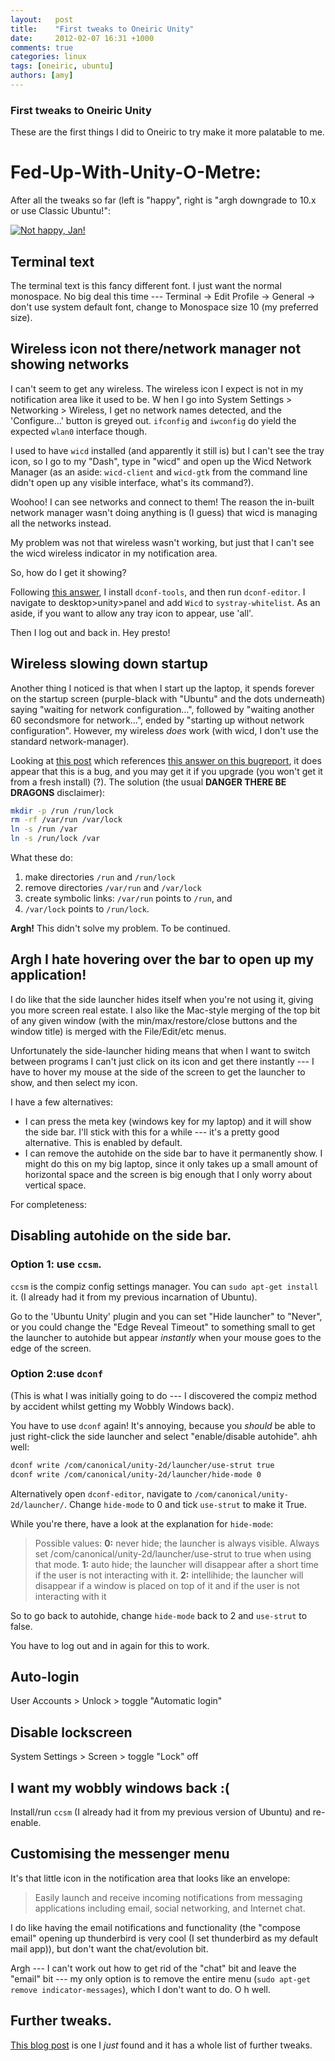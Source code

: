 ```yaml
---
layout:   post
title:    "First tweaks to Oneiric Unity"
date:     2012-02-07 16:31 +1000
comments: true
categories: linux
tags: [oneiric, ubuntu]
authors: [amy]
---
```

### First tweaks to Oneiric Unity

These are the first things I did to Oneiric to try make it more palatable to me.
# Fed-Up-With-Unity-O-Metre:
After all the tweaks so far (left is "happy", right is "argh downgrade to 10.x or use Classic Ubuntu!":

 [![Not happy, Jan!](http://2.bp.blogspot.com/-H_u2cVY7Vj4/TzH4OZ0dNhI/AAAAAAAABQM/Nb2PjXv3VUk/s320/meter_0.7.png)](http://2.bp.blogspot.com/-H_u2cVY7Vj4/TzH4OZ0dNhI/AAAAAAAABQM/Nb2PjXv3VUk/s1600/meter_0.7.png)

## Terminal text

The terminal text is this fancy different font. I just want the normal monospace. No big deal this time --- Terminal -> Edit Profile -> General -> don't use system default font, change to Monospace size 10 (my preferred size).

## Wireless icon not there/network manager not showing networks

I can't seem to get any wireless. The wireless icon I expect is not in my notification area like it used to be. W hen I go into System Settings > Networking > Wireless, I get no network names detected, and the 'Configure...' button is greyed out. `ifconfig` and `iwconfig` do yield the expected `wlan0` interface though.

I used to have `wicd` installed (and apparently it still is) but I can't see the tray icon, so I go to my "Dash", type in "wicd" and open up the Wicd Network Manager (as an aside: `wicd-client` and `wicd-gtk` from the command line didn't open up any visible interface, what's its command?).

Woohoo! I can see networks and connect to them! The reason the in-built network manager wasn't doing anything is (I guess) that wicd is managing all the networks instead.

My problem was not that wireless wasn't working, but just that I can't see the wicd wireless indicator in my notification area.

So, how do I get it showing?

Following [this answer](http://askubuntu.com/questions/69005/wicd-tray-icon-doesnt-show), I install `dconf-tools`, and then run `dconf-editor`. I  navigate to desktop>unity>panel and add `Wicd` to `systray-whitelist`. As an aside, if you want to allow any tray icon to appear, use 'all'.<!-- TODO: show image -->

Then I log out and back in. Hey presto!<!-- TODO: show image -->

## Wireless slowing down startup

Another thing I noticed is that when I start up the laptop, it spends forever on the startup screen (purple-black with "Ubuntu" and the dots underneath) saying "waiting for network configuration...", followed by "waiting another 60 secondsmore for network...", ended by "starting up without network configuration". However, my wireless _does_ work (with wicd, I don't use the standard network-manager).

Looking at [this post](http://uksysadmin.wordpress.com/2011/10/14/upgrade-to-ubuntu-11-10-problem-waiting-for-network-configuration-then-black-screen-solution/) which references [this answer on this bugreport](https://bugs.launchpad.net/ubuntu/+source/dbus/+bug/811441/comments/24), it does appear that this is a bug, and you may get it if you upgrade (you won't get it from a fresh install) (?). The solution (the usual **DANGER THERE BE DRAGONS** disclaimer):

~~~ bash
mkdir -p /run /run/lock
rm -rf /var/run /var/lock
ln -s /run /var
ln -s /run/lock /var
~~~

What these do:

1. make directories `/run` and `/run/lock`
2. remove directories `/var/run` and `/var/lock`
3. create symbolic links: `/var/run` points to `/run`, and
4. `/var/lock` points to `/run/lock`.

**Argh!** This didn't solve my problem. To be continued.

<!--
`lspci | grep Network` yields:

    04:00.0 Network controller: Realtek Semiconductor Co., Ltd. RTL8188CE 802.11b/g/n WiFi Adapter (rev 01)

Now to work out`lsmod | grep -i rtl` yields:

    rtl8192ce 84775 0 
    rtl8192c_common 75767 1 rtl8192ce
    rtlwifi 110972 1 rtl8192ce
    mac80211 462092 3 rtl8192ce,rtl8192c_common,rtlwifi
    cfg80211 199630 2 rtlwifi,mac80211
-->
## Argh I hate hovering over the bar to open up my application!

I do like that the side launcher hides itself when you're not using it, giving you more screen real estate. I  also like the Mac-style merging of the top bit of any given window (with the min/max/restore/close buttons and the window title) is merged with the File/Edit/etc menus.

Unfortunately the side-launcher hiding means that when I want to switch between programs I can't just click on its icon and get there instantly --- I have to hover my mouse at the side of the screen to get the launcher to show, and then select my icon.

I have a few alternatives:

- I can press the meta key (windows key for my laptop) and it will show the side bar. I'll stick with this for a while --- it's a pretty good alternative. This is enabled by default.
- I can remove the autohide on the side bar to have it permanently show. I might do this on my big laptop, since it only takes up a small amount of horizontal space and the screen is big enough that I only worry about vertical space.

For completeness:

## Disabling autohide on the side bar.

### Option 1: use `ccsm`.

`ccsm` is the compiz config settings manager. You can `sudo apt-get install` it. (I already had it from my previous incarnation of Ubuntu).

Go to the 'Ubuntu Unity' plugin and you can set "Hide launcher" to "Never", or you could change the "Edge Reveal Timeout" to something small to get the launcher to autohide but appear _instantly_ when your mouse goes to the edge of the screen.

### Option 2:use `dconf`

(This is what I was initially going to do --- I discovered the compiz method by accident whilst getting my Wobbly Windows back).

You have to use `dconf` again! It's annoying, because you _should_ be able to just right-click the side launcher and select "enable/disable autohide". ahh well:

~~~ bash
dconf write /com/canonical/unity-2d/launcher/use-strut true
dconf write /com/canonical/unity-2d/launcher/hide-mode 0
~~~

Alternatively open `dconf-editor`, navigate to `/com/canonical/unity-2d/launcher/`. Change `hide-mode` to 0 and tick `use-strut` to make it True.

While you're there, have a look at the explanation for `hide-mode`:

> Possible values: **0:** never hide; the launcher is always visible. Always set /com/canonical/unity-2d/launcher/use-strut to true when using that mode. **1:** auto hide; the launcher will disappear after a short time if the user is not interacting with it. **2:** intellihide; the launcher will disappear if a window is placed on top of it and if the user is not interacting with it

So to go back to autohide, change `hide-mode` back to 2 and `use-strut` to false.

You have to log out and in again for this to work.

## Auto-login

User Accounts > Unlock > toggle "Automatic login"

## Disable lockscreen

System Settings > Screen > toggle "Lock" off

## I want my wobbly windows back :(

Install/run `ccsm` (I already had it from my previous version of Ubuntu) and re-enable.

## Customising the messenger menu

It's that little icon in the notification area that looks like an envelope:

> Easily launch and receive incoming notifications from messaging applications including email, social networking, and Internet chat.

I do like having the email notifications and functionality (the "compose email" opening up thunderbird is very cool (I set thunderbird as my default mail app)), but don't want the chat/evolution bit.

Argh --- I can't work out how to get rid of the "chat" bit and leave the "email" bit --- my only option is to remove the entire menu (`sudo apt-get remove indicator-messages`), which I don't want to do. O h well.

## Further tweaks.

[This blog post](http://www.webupd8.org/2011/10/things-to-tweak-after-installing-ubuntu.html) is one I _just_ found and it has a whole list of further tweaks.

